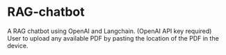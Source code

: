 # RAG-chatbot
A RAG chatbot using OpenAI and Langchain. (OpenAI API key required)
User to upload any available PDF by pasting the location of the PDF in the device.
